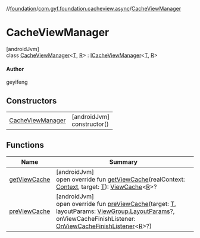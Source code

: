 //[foundation](../../../index.md)/[com.gyf.foundation.cacheview.async](../index.md)/[CacheViewManager](index.md)

# CacheViewManager

[androidJvm]\
class [CacheViewManager](index.md)&lt;[T](index.md), [R](index.md)&gt; : [ICacheViewManager](../-i-cache-view-manager/index.md)&lt;[T](index.md), [R](index.md)&gt; 

#### Author

geyifeng

## Constructors

| | |
|---|---|
| [CacheViewManager](-cache-view-manager.md) | [androidJvm]<br>constructor() |

## Functions

| Name | Summary |
|---|---|
| [getViewCache](get-view-cache.md) | [androidJvm]<br>open override fun [getViewCache](get-view-cache.md)(realContext: [Context](https://developer.android.com/reference/kotlin/android/content/Context.html), target: [T](index.md)): [ViewCache](../../com.gyf.foundation.cacheview.view/-view-cache/index.md)&lt;[R](index.md)&gt;? |
| [preViewCache](pre-view-cache.md) | [androidJvm]<br>open override fun [preViewCache](pre-view-cache.md)(target: [T](index.md), layoutParams: [ViewGroup.LayoutParams](https://developer.android.com/reference/kotlin/android/view/ViewGroup.LayoutParams.html)?, onViewCacheFinishListener: [OnViewCacheFinishListener](../../com.gyf.foundation.cacheview.callback/-on-view-cache-finish-listener/index.md)&lt;[R](index.md)&gt;?) |